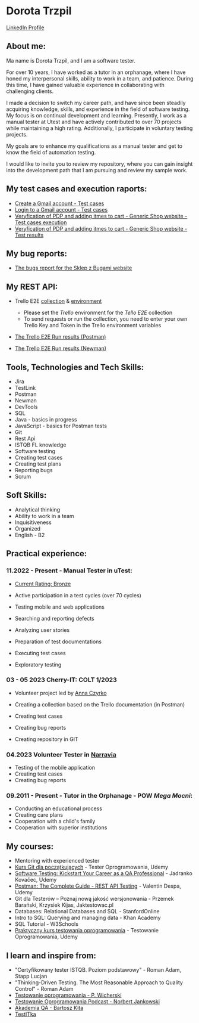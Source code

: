 # Dorota Trzpil 

[LinkedIn Profile](https://www.linkedin.com/in/dorota-trzpil/) 

## About me: 
Ma name is Dorota Trzpil, and I am a software tester. 

For over 10 years, I have worked as a tutor in an orphanage, where I have honed my interpersonal skills, ability to work in a team, and patience. During this time, I have gained valuable experience in collaborating with challenging clients.

I made a decision to switch my career path, and have since been steadily acquiring knowledge, skills, and experience in the field of software testing. My focus is on continual development and learning. Presently, I work as a manual tester at Utest and have actively contributed to over 70 projects while maintaining a high rating. Additionally, I participate in voluntary testing projects.
 
My goals are to enhance my qualifications as a manual tester and get to know the field of automation testing.

I would like to invite you to review my repository, where you can gain insight into the development path that I am pursuing and review my sample work.


## My test cases and execution raports:
* [Create a Gmail account - Test cases](https://github.com/DorotaTrzpil/Portfolio/blob/main/TC%26ExecutionReports/Gmail-CreateAccount-TC.ods) 
* [Login to a Gmail account - Test cases](https://github.com/DorotaTrzpil/Portfolio/blob/main/TC%26ExecutionReports/Gmail-LoginToAccount-TC.ods)
* [Veryfication of PDP and adding itmes to cart - Generic Shop website - Test cases execution](https://github.com/DorotaTrzpil/Portfolio/blob/main/TC%26ExecutionReports/GenericShop-PDP-TestCaseExecution.pdf)
* [Veryfication of PDP and adding itmes to cart - Generic Shop website - Test results](https://github.com/DorotaTrzpil/Portfolio/blob/main/TC%26ExecutionReports/GenericShop-PDP-TestResults.png)


## My bug reports: 
* [The bugs report for the Sklep z Bugami website](https://github.com/DorotaTrzpil/Portfolio/blob/main/BugsReports/SklepZBugami%20-%20BugsReport.ods) 

## My REST API: 
* Trello E2E [collection](https://github.com/DorotaTrzpil/Portfolio/blob/main/TrelloApiPostman/TrelloE2E.postman_collection.json) & [environment](https://github.com/DorotaTrzpil/Portfolio/blob/main/TrelloApiPostman/Trello.postman_environment.json)
   - Please set the _Trello_ environment for the _Tello E2E_ collection
   - To send requests or run the collection, 
  you need to enter your own Trello Key and Token in the Trello environment variables 

* [The Trello E2E Run results (Postman)](https://github.com/DorotaTrzpil/Portfolio/blob/main/TrelloApiPostman/TrelloE2E.RunResults.pdf)
* [The Trello E2E Run results (Newman)](https://github.com/DorotaTrzpil/Portfolio/blob/main/TrelloApiPostman/TrelloE2E.NewmanRun.png)




## Tools, Technologies and Tech Skills:
* Jira
* TestLink
* Postman
* Newman
* DevTools
* SQL
* Java - basics in progress 
* JavaScript - basics for Postman tests
* Git
* Rest Api
* ISTQB FL knowledge
* Software testing
* Creating test cases
* Creating test plans
* Reporting bugs
* Scrum

## Soft Skills: 
* Analytical thinking
* Ability to work in a team 
* Inquisitiveness
* Organized 
* English - B2

## Practical experience: 

### **11.2022 - Present -  Manual Tester in uTest:**


* [Current Rating: Bronze](https://github.com/DorotaTrzpil/Portfolio/blob/main/Certificates/UtestRating.png)

* Active participation in a test cycles (over 70 cycles)
* Testing mobile and web applications

* Searching and reporting defects
* Analyzing user stories
* Preparation of test documentations
* Executing test cases
* Exploratory testing


### **03 - 05 2023 Cherry-IT: COLT 1/2023**
* Volunteer project led by [Anna Czyrko](https://www.linkedin.com/in/ania-czyrko-05933aa1/)


* Creating a collection based on the Trello documentation (in Postman)
* Creating test cases
* Creating bug reports
* Creating repository in GIT 

### **04.2023 Volunteer Tester in [Narravia](https://narravia.com/)**
* Testing of the mobile application 
* Creating test cases
* Creating bug reports


### **09.2011 - Present - Tutor in the Orphanage - POW _Mega Mocni_:**
* Conducting an educational process
* Creating care plans
* Cooperation with a child's family
* Cooperation with superior institutions

## My courses:
* Mentoring with experienced tester
* [Kurs Git dla początkujących](https://github.com/DorotaTrzpil/Portfolio/blob/main/Certificates/Git%20dla%20poczatkujacych.pdf) - Tester Oprogramowania, Udemy 
* [Software Testing: Kickstart Your Career as a QA Professional](https://github.com/DorotaTrzpil/Portfolio/blob/main/Certificates/Software%20Testing.pdf) - Jadranko Kovačec, Udemy 
* [Postman: The Complete Guide - REST API Testing](https://github.com/DorotaTrzpil/Portfolio/blob/main/Certificates/Postman%20V.Despa.pdf)  - Valentin Despa, Udemy 
* Git dla Testerów – Poznaj nową jakość wersjonowania - Przemek Barański, Krzysiek Kijas, Jaktestowac.pl 
* Databases: Relational Databases and SQL - StanfordOnline
* Intro to SQL: Querying and managing data - Khan Academy 
* SQL Tutorial - W3Schools 
* [Praktyczny kurs testowania oprogramowania](https://github.com/DorotaTrzpil/Portfolio/blob/main/Certificates/Praktyczny%20Kurs%20Testowania.pdf) - Testowanie Oprogramowania, Udemy





##  I learn and inspire from: 
* "Certyfikowany tester ISTQB. Poziom podstawowy" - Roman Adam, Stapp Lucjan
* "Thinking-Driven Testing. The Most Reasonable Approach to Quality Control" - Roman Adam
* [Testowanie oprogramowania - P. Wicherski](https://pwicherski.gitbook.io/testowanie-oprogramowania/)
* [Testowanie Oprogramowania Podcast - Norbert Jankowski](https://podcasttestowanie.pl/author/admin/)
* [Akademia QA - Bartosz Kita](https://www.youtube.com/@akademiaqa)
* [TestITka](https://www.youtube.com/@TestITka)










